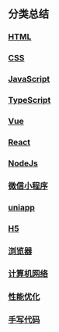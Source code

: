 ## 分类总结

### [HTML](./html)

### [CSS](./css)

### [JavaScript](./javascript)

### [TypeScript](./typeScript)

### [Vue](./vue)

### [React](./react)

### [NodeJs](./nodejs)

### [微信小程序](./wechat)

### [uniapp](./uniapp)

### [H5](./h5)

### [浏览器](./client)

### [计算机网络](./network)

### [性能优化](./performance)

### [手写代码](./code)

<div style="display: flex;  justify-content: center; flex-wrap: wrap; gap: 20px; margin-top:80px">
  <Card to="/vitepress/interview/html">
    <template #icon>
      <img src="https://cdn.jsdelivr.net/gh/cjy1998/imagesbed/img/html.png" alt="HTML" />
    </template>
    <template #title>HTML</template>
  </Card>
  <Card to="/vitepress/interview/css">
    <template #icon>
      <img src="https://cdn.jsdelivr.net/gh/cjy1998/imagesbed/img/CSS.png" alt="css" />
    </template>
    <template #title>css</template>
  </Card>
   <Card to="/vitepress/interview/javascript">
    <template #icon>
      <img src="https://cdn.jsdelivr.net/gh/cjy1998/imagesbed/img/JS.png" alt="js" />
    </template>
    <template #title>JavaScript</template>
  </Card>
   <Card to="/vitepress/interview/typeScript">
    <template #icon>
      <img src="https://cdn.jsdelivr.net/gh/cjy1998/imagesbed/img/typescript.png" alt="TypeScript" />
    </template>
    <template #title>TypeScript</template>
  </Card>
 <Card to="/vitepress/interview/vue">
    <template #icon>
      <img src="https://cdn.jsdelivr.net/gh/cjy1998/imagesbed/img/vue-logo.png" alt="Vue" />
    </template>
    <template #title>Vue</template>
  </Card>
  <Card to="/vitepress/interview/react">
    <template #icon>
      <img src="https://cdn.jsdelivr.net/gh/cjy1998/imagesbed/img/react.png" alt="react" />
    </template>
    <template #title>React</template>
  </Card>
</div>
